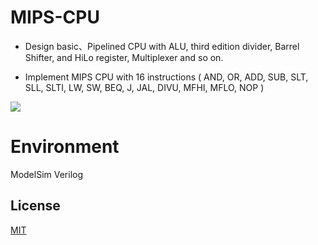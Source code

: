 # MIPS-CPU
* Design basic、Pipelined CPU with ALU, third edition divider, Barrel Shifter, and HiLo register, Multiplexer and so on.

* Implement MIPS CPU with 16 instructions ( AND, OR, ADD, SUB, SLT, SLL, SLTI, LW, SW, BEQ, J, JAL, DIVU, MFHI, MFLO, NOP )

![](https://i.imgur.com/HbR06Og.png)

# Environment
ModelSim
Verilog

## License
[MIT](https://choosealicense.com/licenses/mit/)

